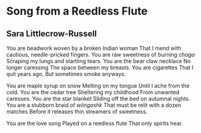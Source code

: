 # Song from a Reedless Flute
## Sara Littlecrow-Russell
You are beadwork woven by a broken Indian woman
That I mend with cautious, needle-pricked fingers.
You are raw sweetness of burning _chaga_
Scraping my lungs and startling tears.
You are the bear claw necklace
No longer caressing
The space between my breasts.
You are cigarettes
That I quit years ago,
But sometimes smoke anyways.

You are maple syrup on snow
Melting on my tongue
Until I ache from the cold.
You are the cedar tree
Sheltering my childhood
From unwanted caresses.
You are the star blanket
Sliding off the bed on autumnal nights.
You are a stubborn braid of _wiingashk_
That must be relit with a dozen matches
Before it releases thin streamers of sweetness.

You are the love song
Played on a reedless flute
That only spirits hear.